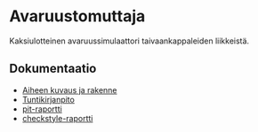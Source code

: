 # Avaruustomuttaja

Kaksiulotteinen avaruussimulaattori taivaankappaleiden liikkeistä.

## Dokumentaatio
* [Aiheen kuvaus ja rakenne](https://github.com/NailoTB/Avaruustomuttaja/blob/master/dokumentaatio/aiheenKuvausJaRakenne.md)
* [Tuntikirjanpito](https://github.com/NailoTB/Avaruustomuttaja/blob/master/dokumentaatio/tuntikirjanpito.md)
* [pit-raportti](https://htmlpreview.github.io/?https://github.com/NailoTB/Avaruustomuttaja/blob/master/dokumentaatio/pit/index.html)
* [checkstyle-raportti](https://htmlpreview.github.io/?https://github.com/NailoTB/Avaruustomuttaja/blob/master/dokumentaatio/checkstyle/checkstyle.html)
